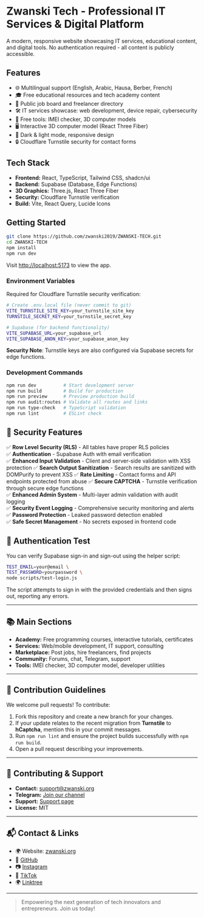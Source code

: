 # Zwanski Tech - Professional IT Services & Digital Platform

A modern, responsive website showcasing IT services, educational content, and digital tools. No authentication required - all content is publicly accessible.

## Features

- 🌐 Multilingual support (English, Arabic, Hausa, Berber, French)  
- 🎓 Free educational resources and tech academy content
- 💼 Public job board and freelancer directory
- 🛠️ IT services showcase: web development, device repair, cybersecurity
- 📱 Free tools: IMEI checker, 3D computer models  
- 🖥️ Interactive 3D computer model (React Three Fiber)
- 🌙 Dark & light mode, responsive design
- 🔒 Cloudflare Turnstile security for contact forms

## Tech Stack

- **Frontend:** React, TypeScript, Tailwind CSS, shadcn/ui
- **Backend:** Supabase (Database, Edge Functions)
- **3D Graphics:** Three.js, React Three Fiber  
- **Security:** Cloudflare Turnstile verification
- **Build:** Vite, React Query, Lucide Icons

## Getting Started

```bash
git clone https://github.com/zwanski2019/ZWANSKI-TECH.git
cd ZWANSKI-TECH
npm install
npm run dev
```

Visit [http://localhost:5173](http://localhost:5173) to view the app.

### Environment Variables

Required for Cloudflare Turnstile security verification:

```bash
# Create .env.local file (never commit to git)
VITE_TURNSTILE_SITE_KEY=your_turnstile_site_key
TURNSTILE_SECRET_KEY=your_turnstile_secret_key

# Supabase (for backend functionality)
VITE_SUPABASE_URL=your_supabase_url  
VITE_SUPABASE_ANON_KEY=your_supabase_anon_key
```

**Security Note**: Turnstile keys are also configured via Supabase secrets for edge functions.

### Development Commands

```bash
npm run dev          # Start development server
npm run build        # Build for production  
npm run preview      # Preview production build
npm run audit:routes # Validate all routes and links
npm run type-check   # TypeScript validation
npm run lint         # ESLint check
```

## 🔐 Security Features

✅ **Row Level Security (RLS)** - All tables have proper RLS policies  
✅ **Authentication** - Supabase Auth with email verification  
✅ **Enhanced Input Validation** - Client and server-side validation with XSS protection
✅ **Search Output Sanitization** - Search results are sanitized with DOMPurify to prevent XSS
✅ **Rate Limiting** - Contact forms and API endpoints protected from abuse
✅ **Secure CAPTCHA** - Turnstile verification through secure edge functions  
✅ **Enhanced Admin System** - Multi-layer admin validation with audit logging  
✅ **Security Event Logging** - Comprehensive security monitoring and alerts  
✅ **Password Protection** - Leaked password detection enabled  
✅ **Safe Secret Management** - No secrets exposed in frontend code

## 🔐 Authentication Test

You can verify Supabase sign-in and sign-out using the helper script:

```bash
TEST_EMAIL=your@email \
TEST_PASSWORD=yourpassword \
node scripts/test-login.js
```

The script attempts to sign in with the provided credentials and then signs out, reporting any errors.

---

## 📚 Main Sections

- **Academy:** Free programming courses, interactive tutorials, certificates
- **Services:** Web/mobile development, IT support, consulting
- **Marketplace:** Post jobs, hire freelancers, find projects
- **Community:** Forums, chat, Telegram, support
- **Tools:** IMEI checker, 3D computer model, developer utilities

---

## 📝 Contribution Guidelines

We welcome pull requests! To contribute:

1. Fork this repository and create a new branch for your changes.
2. If your update relates to the recent migration from **Turnstile** to **hCaptcha**, mention this in your commit messages.
3. Run `npm run lint` and ensure the project builds successfully with `npm run build`.
4. Open a pull request describing your improvements.

---

## 🤝 Contributing & Support

- **Contact:** [support@zwanski.org](mailto:support@zwanski.org)
- **Telegram:** [Join our channel](https://t.me/zwanski_tech)
- **Support:** [Support page](https://zwanski.org/support)
- **License:** MIT

---

## 📬 Contact & Links

- 🌍 Website: [zwanski.org](https://zwanski.org)
- 🔗 [GitHub](https://github.com/zwanski2019)
- 📷 [Instagram](https://www.instagram.com/mohamed_zwanski)
- 🎥 [TikTok](https://www.tiktok.com/@zwanski.m)
- 🌍 [Linktree](https://linktr.ee/zwanski)

---

> Empowering the next generation of tech innovators and entrepreneurs. Join us today!
